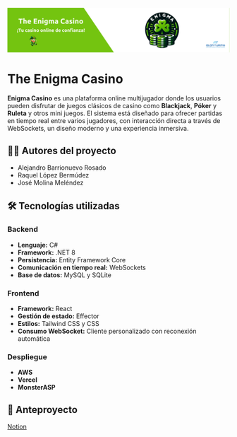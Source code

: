 ![portada](/img/Portada.png)
# The Enigma Casino

**Enigma Casino** es una plataforma online multijugador donde los usuarios pueden disfrutar de juegos clásicos de casino como **Blackjack**, **Póker** y **Ruleta** y otros mini juegos. El sistema está diseñado para ofrecer partidas en tiempo real entre varios jugadores, con interacción directa a través de WebSockets, un diseño moderno y una experiencia inmersiva.
 
## 👨‍💻 Autores del proyecto
- Alejandro Barrionuevo Rosado 
- Raquel López Bermúdez 
- José Molina Meléndez
 
## 🛠️ Tecnologías utilizadas
 
### Backend
- **Lenguaje:** C#  
- **Framework:** .NET 8  
- **Persistencia:** Entity Framework Core  
- **Comunicación en tiempo real:** WebSockets  
- **Base de datos:** MySQL y SQLite  
 
### Frontend
- **Framework:** React  
- **Gestión de estado:** Effector  
- **Estilos:** Tailwind CSS y CSS
- **Consumo WebSocket:** Cliente personalizado con reconexión automática  

### Despliegue
- **AWS**
- **Vercel**
- **MonsterASP**
 
## 📗 Anteproyecto

[Notion](https://aquatic-breadfruit-03f.notion.site/Anteproyecto-de-The-Enigma-Casino-1c25df69c5bd801f898bc5d9760d4172)
